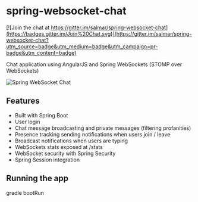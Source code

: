 spring-websocket-chat
=====================

[![Join the chat at https://gitter.im/salmar/spring-websocket-chat](https://badges.gitter.im/Join%20Chat.svg)](https://gitter.im/salmar/spring-websocket-chat?utm_source=badge&utm_medium=badge&utm_campaign=pr-badge&utm_content=badge)

Chat application using AngularJS and Spring WebSockets (STOMP over WebSockets)


![Spring WebSocket Chat](http://www.sergialmar.com/wp-content/uploads/2014/09/spring-websocket-chat-room.png "Spring WebSocket Chat")
## Features
- Built with Spring Boot
- User login
- Chat message broadcasting and private messages (filtering profanities)
- Presence tracking sending notifications when users join / leave
- Broadcast notifications when users are typing
- WebSockets stats exposed at /stats
- WebSocket security with Spring Security
- Spring Session integration

## Running the app
gradle bootRun
